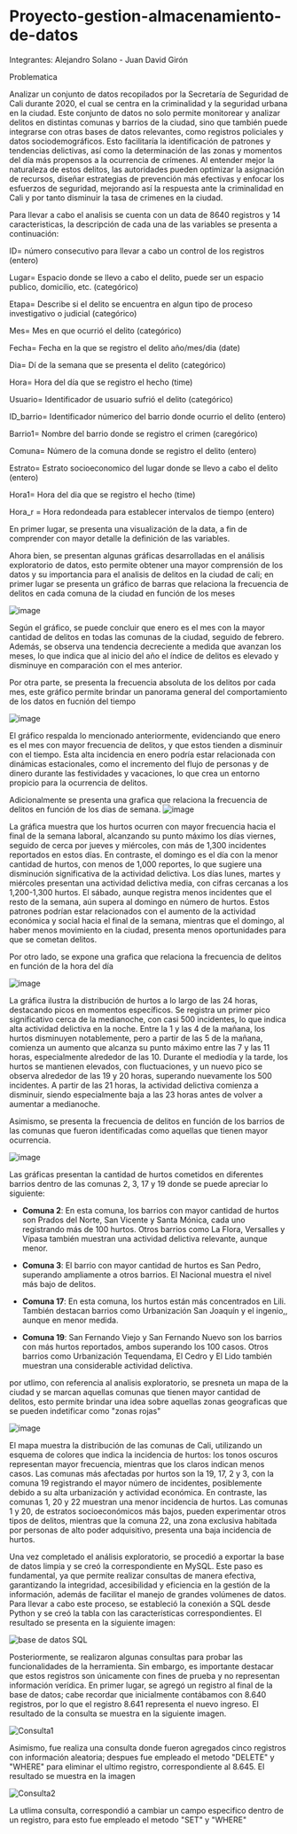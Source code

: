 # Proyecto-gestion-almacenamiento-de-datos
Integrantes:
Alejandro Solano - Juan David Girón

Problematica

Analizar un conjunto de datos recopilados por la Secretaría de Seguridad de Cali durante 2020, el cual se centra en la criminalidad y la seguridad urbana en la ciudad. Este conjunto de datos no solo permite monitorear y analizar delitos en distintas comunas y barrios de la ciudad, sino que también puede integrarse con otras bases de datos relevantes, como registros policiales y datos sociodemográficos. Esto facilitaría la identificación de patrones y tendencias delictivas, así como la determinación de las zonas y momentos del día más propensos a la ocurrencia de crímenes. Al entender mejor la naturaleza de estos delitos, las autoridades pueden optimizar la asignación de recursos, diseñar estrategias de prevención más efectivas y enfocar los esfuerzos de seguridad, mejorando así la respuesta ante la criminalidad en Cali y por tanto disminuir la tasa de crimenes en la ciudad.

Para llevar a cabo el analisis se cuenta con un data de 8640 registros y 14 caracteristicas, la descripción de cada una de las variables se presenta a continuación:

ID= número consecutivo para llevar a cabo un control de los registros (entero)

Lugar= Espacio donde se llevo a cabo el delito, puede ser un espacio publico, domicilio, etc. (categórico)

Etapa= Describe si el delito se encuentra en algun tipo de proceso investigativo o judicial (categórico)

Mes= Mes en que ocurrió el delito (categórico)

Fecha= Fecha en la que se registro el delito año/mes/dia (date)

Dia= Dí de la semana que se presenta el delito (categórico)

Hora= Hora del día que se registro el hecho (time)

Usuario= Identificador de usuario sufrió el delito (categórico)

ID_barrio= Identificador númerico del barrio donde ocurrio el delito (entero)

Barrio1= Nombre del barrio donde se registro el crimen (caregórico)

Comuna= Número de la comuna donde se registro el delito (entero)

Estrato= Estrato socioeconomico del lugar donde se llevo a cabo el delito (entero)

Hora1= Hora del dia que se registro el hecho (time)

Hora_r = Hora redondeada para establecer intervalos de tiempo (entero)

En primer lugar, se presenta una visualización de la data, a fin de comprender con mayor detalle la definición de las variables.


Ahora bien, se presentan algunas gráficas desarrolladas en el análisis exploratorio de datos, esto permite obtener una mayor comprensión de los datos y su importancia para el analisis de delitos en la ciudad de cali; en primer lugar se presenta un gráfico de barras que relaciona la frecuencia de delitos en cada comuna de la ciudad en función de los meses

![image](https://github.com/user-attachments/assets/7a06e38f-ccf5-4d33-b958-53b6a5d745db)

Según el gráfico, se puede concluir que enero es el mes con la mayor cantidad de delitos en todas las comunas de la ciudad, seguido de febrero. Además, se observa una tendencia decreciente a medida que avanzan los meses, lo que indica que al inicio del año el índice de delitos es elevado y disminuye en comparación con el mes anterior.

Por otra parte, se presenta la frecuencia absoluta de los delitos por cada mes, este gráfico permite brindar un panorama general del comportamiento de los datos en fucnión del tiempo

![image](https://github.com/user-attachments/assets/3692ec68-a669-47f5-9b2a-d5a2cf22afca)

El gráfico respalda lo mencionado anteriormente, evidenciando que enero es el mes con mayor frecuencia de delitos, y que estos tienden a disminuir con el tiempo. Esta alta incidencia en enero podría estar relacionada con dinámicas estacionales, como el incremento del flujo de personas y de dinero durante las festividades y vacaciones, lo que crea un entorno propicio para la ocurrencia de delitos.

Adicionalmente se presenta una grafica que relaciona la frecuencia de delitos en función de los dias de semana.
![image](https://github.com/user-attachments/assets/61351cb5-c081-4c3e-8a46-da94c7c25323)

La gráfica muestra que los hurtos ocurren con mayor frecuencia hacia el final de la semana laboral, alcanzando su punto máximo los días viernes, seguido de cerca por jueves y miércoles, con más de 1,300 incidentes reportados en estos días. En contraste, el domingo es el día con la menor cantidad de hurtos, con menos de 1,000 reportes, lo que sugiere una disminución significativa de la actividad delictiva. Los días lunes, martes y miércoles presentan una actividad delictiva media, con cifras cercanas a los 1,200-1,300 hurtos. El sábado, aunque registra menos incidentes que el resto de la semana, aún supera al domingo en número de hurtos. Estos patrones podrían estar relacionados con el aumento de la actividad económica y social hacia el final de la semana, mientras que el domingo, al haber menos movimiento en la ciudad, presenta menos oportunidades para que se cometan delitos.

Por otro lado, se expone una grafica que relaciona la frecuencia de delitos en función de la hora del día

![image](https://github.com/user-attachments/assets/9ef0ff76-6aee-428b-8c8e-ac737ac9c0a5)

La gráfica ilustra la distribución de hurtos a lo largo de las 24 horas, destacando picos en momentos específicos. Se registra un primer pico significativo cerca de la medianoche, con casi 500 incidentes, lo que indica alta actividad delictiva en la noche. Entre la 1 y las 4 de la mañana, los hurtos disminuyen notablemente, pero a partir de las 5 de la mañana, comienza un aumento que alcanza su punto máximo entre las 7 y las 11 horas, especialmente alrededor de las 10. Durante el mediodía y la tarde, los hurtos se mantienen elevados, con fluctuaciones, y un nuevo pico se observa alrededor de las 19 y 20 horas, superando nuevamente los 500 incidentes. A partir de las 21 horas, la actividad delictiva comienza a disminuir, siendo especialmente baja a las 23 horas antes de volver a aumentar a medianoche.

Asimismo, se presenta la frecuencia de delitos en función de los barrios de las comunas que fueron identificadas como aquellas que tienen mayor ocurrencia.

![image](https://github.com/user-attachments/assets/d477c56e-5471-47a5-bca5-47a3efa782db)

Las gráficas presentan la cantidad de hurtos cometidos en diferentes barrios dentro de las comunas 2, 3, 17 y 19 donde se puede apreciar lo siguiente:

- **Comuna 2**: 
En esta comuna, los barrios con mayor cantidad de hurtos son Prados del Norte, San Vicente y Santa Mónica, cada uno registrando más de 100 hurtos. Otros barrios como La Flora, Versalles y Vípasa también muestran una actividad delictiva relevante, aunque menor.

- **Comuna 3**: 
   El barrio con mayor cantidad de hurtos es San Pedro, superando ampliamente a otros barrios. El Nacional muestra el nivel más bajo de delitos.

- **Comuna 17**: 
  En esta comuna, los hurtos están más concentrados en Lili. También destacan barrios como Urbanización San Joaquín y el ingenio,, aunque en menor medida.

- **Comuna 19**: 
San Fernando Viejo y San Fernando Nuevo son los barrios con más hurtos reportados, ambos superando los 100 casos. Otros barrios como Urbanización Tequendama, El Cedro y El Lido también muestran una considerable actividad delictiva.

por utlimo, con referencia al analisis exploratorio, se presneta un mapa de la ciudad y se marcan aquellas comunas que tienen mayor cantidad de delitos, esto permite brindar una idea sobre aquellas zonas geograficas que se pueden indetificar como "zonas rojas"

  ![image](https://github.com/user-attachments/assets/2516d450-fcc4-4054-b98b-06b4a89c7419)

El mapa muestra la distribución de las comunas de Cali, utilizando un esquema de colores que indica la incidencia de hurtos: los tonos oscuros representan mayor frecuencia, mientras que los claros indican menos casos. Las comunas más afectadas por hurtos son la 19, 17, 2 y 3, con la comuna 19 registrando el mayor número de incidentes, posiblemente debido a su alta urbanización y actividad económica. En contraste, las comunas 1, 20 y 22 muestran una menor incidencia de hurtos. Las comunas 1 y 20, de estratos socioeconómicos más bajos, pueden experimentar otros tipos de delitos, mientras que la comuna 22, una zona exclusiva habitada por personas de alto poder adquisitivo, presenta una baja incidencia de hurtos.

Una vez completado el análisis exploratorio, se procedió a exportar la base de datos limpia y se creó la correspondiente en MySQL. Este paso es fundamental, ya que permite realizar consultas de manera efectiva, garantizando la integridad, accesibilidad y eficiencia en la gestión de la información, además de facilitar el manejo de grandes volúmenes de datos. Para llevar a cabo este proceso, se estableció la conexión a SQL desde Python y se creó la tabla con las características correspondientes. El resultado se presenta en la siguiente imagen:

![base de datos  SQL](https://github.com/user-attachments/assets/e8c9fd58-58e7-4147-9024-e8d072e4021f)

Posteriormente, se realizaron algunas consultas para probar las funcionalidades de la herramienta. Sin embargo, es importante destacar que estos registros son únicamente con fines de prueba y no representan información verídica. En primer lugar, se agregó un registro al final de la base de datos; cabe recordar que inicialmente contábamos con 8.640 registros, por lo que el registro 8.641 representa el nuevo ingreso. El resultado de la consulta se muestra en la siguiente imagen.

![Consulta1](https://github.com/user-attachments/assets/029656a7-cc78-426c-a083-760ca08fec1f)

Asimismo, fue realiza una consulta donde fueron agregados cinco registros con información aleatoria; despues fue empleado el metodo "DELETE" y "WHERE" para eliminar el ultimo registro, correspondiente al 8.645. El resultado se muestra en la imagen

![Consulta2](https://github.com/user-attachments/assets/14823754-0c88-46f0-b73f-9dd14301752f)

La utlima consulta, correspondió a cambiar un campo especifico dentro de un registro, para esto fue empleado el metodo "SET" y "WHERE"

